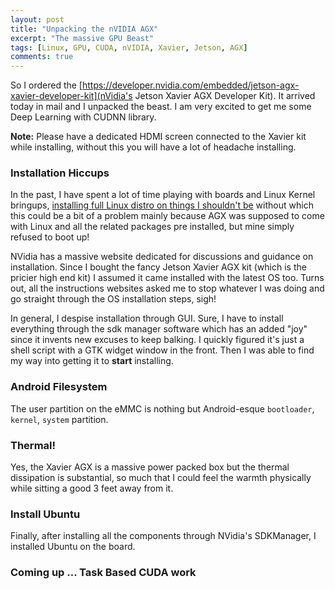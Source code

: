```yaml
---
layout: post
title: "Unpacking the nVIDIA AGX"
excerpt: "The massive GPU Beast"
tags: [Linux, GPU, CUDA, nVIDIA, Xavier, Jetson, AGX]
comments: true
---
```


So I ordered the
[https://developer.nvidia.com/embedded/jetson-agx-xavier-developer-kit](nVidia's
Jetson Xavier AGX Developer Kit). It arrived today in mail and I unpacked the
beast. I am very excited to get me some Deep Learning with CUDNN library.

**Note:** Please have a dedicated HDMI screen connected to the Xavier kit while
installing, without this you will have a lot of headache installing.

### Installation Hiccups
In the past, I have spent a lot of time playing with boards and Linux Kernel
bringups, [installing full Linux distro on things I shouldn't
be](http://www.mycpu.org/ubuntu-on-android/) without which this could be a bit
of a problem mainly because AGX was supposed to come with Linux and all the
related packages pre installed, but mine simply refused to boot up!

NVidia has a massive website dedicated for discussions and guidance on
installation. Since I bought the fancy Jetson Xavier AGX kit (which is the
pricier high end kit) I assumed it came installed with the latest OS too. Turns
out, all the instructions websites asked me to stop whatever I was doing and go
straight through the OS installation steps, sigh!

In general, I despise installation through GUI. Sure, I have to install
everything through the sdk manager software which has an added "joy" since it invents
new excuses to keep balking. I quickly figured it's just a shell script with a
GTK widget window in the front. Then I was able to find my way into getting it
to **start** installing.

### Android Filesystem
The user partition on the eMMC is nothing but Android-esque `bootloader`, `kernel`, `system` partition.

### Thermal!
Yes, the Xavier AGX is a massive power packed box but the thermal dissipation is
substantial, so much that I could feel the warmth physically while sitting a good
3 feet away from it.

### Install Ubuntu
Finally, after installing all the components through NVidia's SDKManager, I
installed Ubuntu on the board.

### Coming up ... Task Based CUDA work
